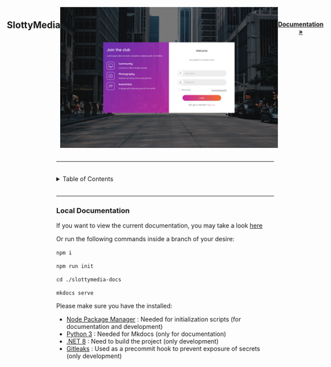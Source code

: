 <div style="display: flex; align-content: center; justify-content: center;">
    <h2>SlottyMedia</h2>
    <br/>
    <img src="slottymedia-docs/resources/LoginPageScreen.png" alt="Picture of login screen"/>
    <br/>
    <p align="center">
    <br />
    <a href="https://slottyslots.github.io/SlottyMedia"><strong>Documentation »</strong></a>
    </p>
</div>
<br/>
<hr>
<br/>
<details>
<summary>Table of Contents</summary>
<ol>
    <li><a href="#docs">Local Documentation</a></li>
</ol>
</details>
<br/>
<hr>
<h3 id="docs">Local Documentation</h3>
If you want to view the current documentation, you may take a look <a href="https://slottyslots.github.io/SlottyMedia/build/">here</a>

Or run the following commands inside a branch of your desire:

```npm i```

```npm run init```

```cd ./slottymedia-docs ```

```mkdocs serve```

Please make sure you have the installed:

- <a href="https://docs.npmjs.com/downloading-and-installing-node-js-and-npm">Node Package Manager</a> : Needed for initialization scripts (for documentation and development)
- <a href="https://www.python.org/downloads/">Python 3</a> : Needed for Mkdocs (only for documentation)
- <a href="https://dotnet.microsoft.com/en-us/download/dotnet/8.0">.NET 8</a> : Need to build the project (only development)
- <a href="https://github.com/gitleaks/gitleaks">Gitleaks</a> : Used as a precommit hook to prevent exposure of secrets (only development)